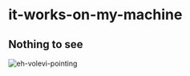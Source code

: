 # it-works-on-my-machine

## Nothing to see
![eh-volevi-pointing](https://github.com/Fastnetserv/it-works-on-my-machine/assets/2905124/0ee3e3ed-8c34-4fa0-b1fc-df4017bc8351)
